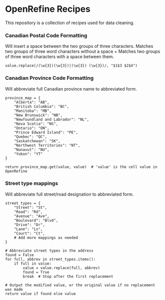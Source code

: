 # OpenRefine Recipes

This repository is a collection of recipes used for data cleaning.


### Canadian Postal Code Formatting

Will insert a space between the two groups of three characters. Matches two groups of three word characters without a space + Matches two groups of three word characters with a space between them.

    value.replace(/(\w{3})(\w{3})|(\w{3}) (\w{3})/, "$1$3 $2$4")


### Canadian Province Code Formatting

Will abbreviate full Canadian province name to abbreviated form.

    province_map = {
        "Alberta": "AB",
        "British Columbia": "BC",
        "Manitoba": "MB",
        "New Brunswick": "NB",
        "Newfoundland and Labrador": "NL",
        "Nova Scotia": "NS",
        "Ontario": "ON",
        "Prince Edward Island": "PE",
        "Quebec": "QC",
        "Saskatchewan": "SK",
        "Northwest Territories": "NT",
        "Nunavut": "NU",
        "Yukon": "YT"
    }
    
    return province_map.get(value, value)  # 'value' is the cell value in OpenRefine


### Street type mappings

Will abbreviate full street/road designation to abbreviated form.

    street_types = {
        "Street": "St",
        "Road": "Rd",
        "Avenue": "Ave",
        "Boulevard": "Blvd",
        "Drive": "Dr",
        "Lane": "Ln",
        "Court": "Ct",
        # Add more mappings as needed
    }
    
    # Abbreviate street types in the address
    found = False
    for full, abbrev in street_types.items():
        if full in value:
            value = value.replace(full, abbrev)
            found = True
            break  # Stop after the first replacement
    
    # Output the modified value, or the original value if no replacement was made
    return value if found else value
